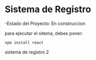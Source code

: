 <h1>Sistema de Registro</h1>

-Estado del Proyecto: En construccion

para ejecutar el sitema, debes poner:

```npm install react```

sistema de registro 2
